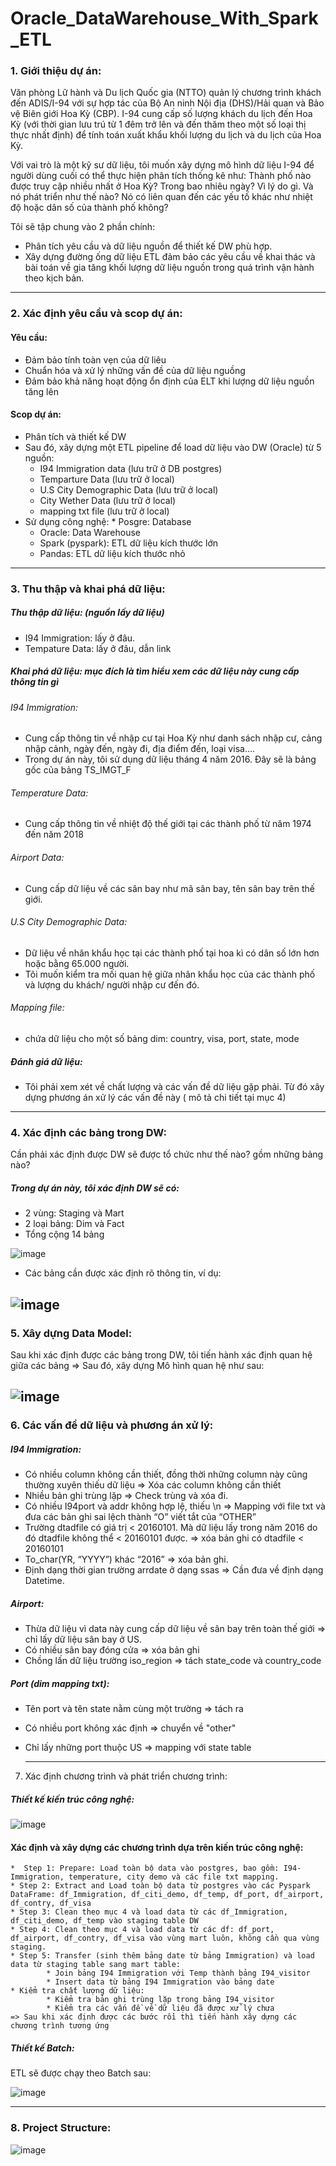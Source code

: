 # Oracle_DataWarehouse_With_Spark_ETL
### 1. Giới thiệu dự án:
Văn phòng Lữ hành và Du lịch Quốc gia (NTTO) quản lý chương trình khách đến ADIS/I-94 với sự hợp tác của Bộ An ninh Nội địa (DHS)/Hải quan và Bảo vệ Biên giới Hoa Kỳ (CBP). I-94 cung cấp số lượng khách du lịch đến Hoa Kỳ (với thời gian lưu trú từ 1 đêm trở lên và đến thăm theo một số loại thị thực nhất định) để tính toán xuất khẩu khối lượng du lịch và du lịch của Hoa Kỳ.

Với vai trò là một kỹ sư dữ liệu, tôi muốn xây dựng mô hình dữ liệu I-94 để người dùng cuối có thể thực hiện phân tích thống kê như: Thành phố nào được truy cập nhiều nhất ở Hoa Kỳ? Trong bao nhiêu ngày? Vì lý do gì. Và nó phát triển như thế nào? Nó có liên quan đến các yếu tố khác như nhiệt độ hoặc dân số của thành phố không?

Tôi sẽ tập chung vào 2 phần chính:
- Phân tích yêu cầu và dữ liệu nguồn để thiết kế DW phù hợp.
- Xây dựng đường ống dữ liệu ETL đảm bảo các yêu cầu về khai thác và bài toán về gia tăng khối lượng dữ liệu nguồn trong quá trình vận hành theo kịch bản.

----------------------------
### 2. Xác định yêu cầu và scop dự án:
#### Yêu cầu:
- Đảm bảo tính toàn vẹn của dữ liêu
- Chuẩn hóa và xử lý những vấn đề của dữ liệu nguồng
- Đảm bảo khả năng hoạt động ổn định của ELT khi lượng dữ liệu nguồn tăng lên 
#### Scop dự án:
* Phân tích và thiết kế DW
* Sau đó,  xây dựng một ETL pipeline để load dữ liệu vào DW (Oracle) từ 5 nguồn: 
     * I94 Immigration data (lưu trữ ở DB postgres)
     * Temparture Data (lưu trữ ở local)
     * U.S City Demographic Data (lưu trữ ở local)
     * City Wether Data (lưu trữ ở local)
    * mapping txt file (lưu trữ ở local) 
* Sử dụng công nghệ: 
      * Posgre: Database
    * Oracle: Data Warehouse
    * Spark (pyspark): ETL dữ liệu kích thước lớn
    * Pandas: ETL dữ liệu kích thước nhỏ
-----------------------------------
### 3. Thu thập và khai phá dữ liệu:
##### Thu thập dữ liệu: (nguồn lấy dữ liệu) 
* I94 Immigration: lấy ở đâu. 
* Tempature Data: lấy ở đâu, dẫn link 
##### Khai phá dữ liệu: mục đích là tìm hiểu xem các dữ liệu này cung cấp thông tin gì
###### I94 Immigration: 
* Cung cấp thông tin về nhập cư tại Hoa Kỳ như danh sách nhập cư, cảng nhập cảnh, ngày đến, ngày đi, địa điểm đến, loại visa….
* Trong dự án này, tôi sử dụng dữ liệu tháng 4 năm 2016. Đây sẽ là bảng gốc của bảng TS_IMGT_F 
###### Temperature Data: 
* Cung cấp thông tin về nhiệt độ thế giới tại các thành phố từ năm 1974 đến năm 2018


###### Airport Data: 
* Cung cấp dữ liệu về các sân bay như mã sân bay, tên sân bay trên thế giới.
###### U.S City Demographic Data: 
* Dữ liệu về nhân khẩu học tại các thành phố tại hoa kì có dân số lớn hơn hoặc bằng 65.000 người.
* Tôi muốn kiểm tra mối quan hệ giữa nhân khẩu học của các thành phố và lượng du khách/ người nhập cư đến đó.  
###### Mapping file:
* chứa dữ liệu cho một số bảng dim: country, visa, port, state, mode 
##### Đánh giá dữ liệu: 
* Tôi phải xem xét về chất lượng và các vấn đề dữ liệu gặp phải. Từ đó xây dựng phương án xử lý các vấn đề này ( mô tả chi tiết tại mục 4)
------------------------------------
### 4. Xác định các bảng trong DW:
 Cần phải xác định được DW sẽ được tổ chức như thế nào? gồm những bảng nào?
##### Trong dự án này, tôi xác định DW sẽ có:
* 2 vùng: Staging và Mart
* 2 loại bảng: Dim và Fact
* Tổng cộng 14 bảng
  
![image](https://github.com/hien201/Oracle_DataWarehous_With_Spark_ETL/assets/90466915/b02c3edb-9bdf-475e-a7e3-c8a2c0aa05d2)

* Các bảng cần được xác định rõ thông tin, ví dụ:
  
![image](https://github.com/hien201/Oracle_DataWarehous_With_Spark_ETL/assets/90466915/868b606d-5c3a-4b50-83fd-e6b8cfeb8ba7)
-----------------------------------------
### 5. Xây dựng Data Model:
Sau khi xác định được các bảng trong DW, tôi tiến hành xác định quan hệ giữa các bảng
=> Sau đó, xây dựng Mô hình quan hệ như sau: 

![image](https://github.com/hien201/Oracle_DataWarehous_With_Spark_ETL/assets/90466915/a53b5c1d-02dc-405b-9c67-64e511a64ac7)
-----------------------------------------------
### 6. Các vấn đề dữ liệu và phương án xử lý:
#####  I94 Immigration:
- Có nhiều column không cần thiết, đồng thời những column này cũng thường xuyên thiếu dữ liệu
    ⇒ Xóa các column không cần thiết 
- Nhiều bản ghi trùng lặp
    ⇒ Check trùng và xóa đi.
- Có nhiều I94port và addr không hợp lệ, thiếu \n
    => Mapping với file txt và đưa các bản ghi sai lệch thành “O” viết tắt của “OTHER”
- Trường dtadfile có giá trị < 20160101. Mà dữ liệu lấy trong năm 2016 do đó dtadfile không thể < 20160101 được. 
    ⇒ xóa bản ghi có dtadfile < 20160101
- To_char(YR, “YYYY”) khác “2016”
    ⇒ xóa bản ghi.
- Định dạng thời gian trường arrdate ở dạng ssas => Cần đưa về định dạng Datetime.
  
##### Airport:
- Thừa dữ liệu vì data này cung cấp dữ liệu về sân bay trên toàn thế giới => chỉ lấy dữ liệu sân bay ở US.
- Có nhiều sân bay đóng cửa => xóa bản ghi
- Chồng lấn dữ liệu trường iso_region => tách  state_code và country_code
  
 ##### Port (dim mapping txt):
- Tên port và tên state nằm cùng một trường => tách ra
- Có nhiều port không xác định => chuyển về "other"
- Chỉ lấy những port thuộc US => mapping với state table

  ------------------------------------
7. Xác định chương trình và phát triển chương trình:
##### Thiết kế kiến trúc công nghệ:
![image](https://github.com/hien201/Oracle_DataWarehous_With_Spark_ETL/assets/90466915/3c602212-e8b8-4e2b-85c2-766cde66aab3)

#### Xác định và xây dựng các chương trình dựa trên kiến trúc công nghệ:
    *  Step 1: Prepare: Load toàn bộ data vào postgres, bao gồm: I94-Immigration, temperature, city demo và các file txt mapping.
    * Step 2: Extract and Load toàn bộ data từ postgres vào các Pyspark DataFrame: df_Immigration, df_citi_demo, df_temp, df_port, df_airport, df_contry, df_visa
    * Step 3: Clean theo mục 4 và load data từ các df_Immigration, df_citi_demo, df_temp vào staging table DW
    * Step 4: Clean theo mục 4 và load data từ các df: df_port, df_airport, df_contry, df_visa vào vùng mart luôn, không cần qua vùng staging. 
    * Step 5: Transfer (sinh thêm bảng date từ bảng Immigration) và load data từ staging table sang mart table:
            * Join bảng I94 Immigration với Temp thành bảng I94_visitor
            * Insert data từ bảng I94 Immigration vào bảng date 
    * Kiểm tra chất lượng dữ liệu:
            * Kiểm tra bản ghi trùng lặp trong bảng I94_visitor
            * Kiểm tra các vấn đề về dữ liệu đã được xử lý chưa
    => Sau khi xác định được các bước rồi thì tiến hành xây dựng các chương trình tương ứng
##### Thiết kế Batch:
ETL sẽ được chạy theo Batch sau: 

![image](https://github.com/hien201/Oracle_DataWarehous_With_Spark_ETL/assets/90466915/51633ba1-9d47-4836-a707-4e563c3ac291)

-------------------------------
### 8. Project Structure:
![image](https://github.com/hien201/Oracle_DataWarehous_With_Spark_ETL/assets/90466915/ff9a613f-fe0e-408d-9d73-a3b089f80abf)







     

     
 
    



